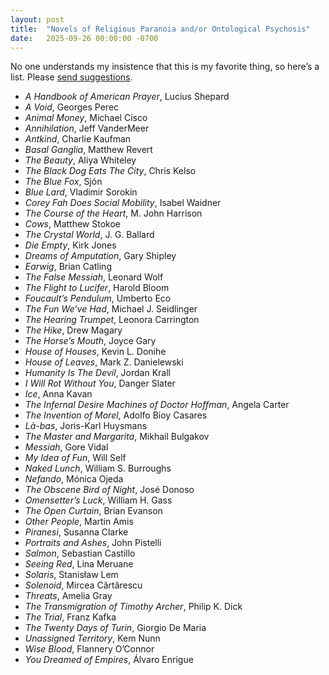 ```yaml
---
layout: post
title:  "Novels of Religious Paranoia and/or Ontological Psychosis"
date:   2025-09-26 00:00:00 -0700
---
```


No one understands my insistence that this is my favorite thing, so here’s a list. Please [send suggestions](mailto:matthew@knucklebones.rip).

- *A Handbook of American Prayer*, Lucius Shepard
- *A Void*, Georges Perec
- *Animal Money*, Michael Cisco
- *Annihilation*, Jeff VanderMeer
- *Antkind*, Charlie Kaufman
- *Basal Ganglia*, Matthew Revert
- *The Beauty*, Aliya Whiteley
- *The Black Dog Eats The City*, Chris Kelso
- *The Blue Fox*, Sjón
- *Blue Lard*, Vladimir Sorokin
- *Corey Fah Does Social Mobility*, Isabel Waidner
- *The Course of the Heart*, M. John Harrison
- *Cows*, Matthew Stokoe
- *The Crystal World*, J. G. Ballard
- *Die Empty*, Kirk Jones
- *Dreams of Amputation*, Gary Shipley
- *Earwig*, Brian Catling
- *The False Messiah*, Leonard Wolf
- *The Flight to Lucifer*, Harold Bloom
- *Foucault’s Pendulum*, Umberto Eco
- *The Fun We’ve Had*, Michael J. Seidlinger
- *The Hearing Trumpet*, Leonora Carrington
- *The Hike*, Drew Magary
- *The Horse’s Mouth*, Joyce Gary
- *House of Houses*, Kevin L. Donihe
- *House of Leaves*, Mark Z. Danielewski
- *Humanity Is The Devil*, Jordan Krall
- *I Will Rot Without You*, Danger Slater
- *Ice*, Anna Kavan
- *The Infernal Desire Machines of Doctor Hoffman*, Angela Carter
- *The Invention of Morel*, Adolfo Bioy Casares
- *Là-bas*, Joris-Karl Huysmans
- *The Master and Margarita*, Mikhail Bulgakov
- *Messiah*, Gore Vidal
- *My Idea of Fun*, Will Self
- *Naked Lunch*, William S. Burroughs
- *Nefando*, Mónica Ojeda
- *The Obscene Bird of Night*, José Donoso
- *Omensetter’s Luck*, William H. Gass
- *The Open Curtain*, Brian Evanson
- *Other People*, Martin Amis
- *Piranesi*, Susanna Clarke
- *Portraits and Ashes*, John Pistelli
- *Salmon*, Sebastian Castillo
- *Seeing Red*, Lina Meruane
- *Solaris*, Stanisław Lem
- *Solenoid*, Mircea Cărtărescu
- *Threats*, Amelia Gray
- *The Transmigration of Timothy Archer*, Philip K. Dick
- *The Trial*, Franz Kafka
- *The Twenty Days of Turin*, Giorgio De Maria
- *Unassigned Territory*, Kem Nunn
- *Wise Blood*, Flannery O’Connor
- *You Dreamed of Empires*, Álvaro Enrigue